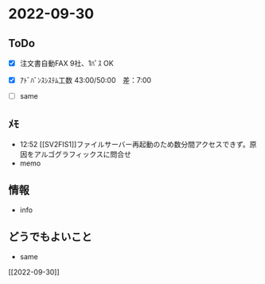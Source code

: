 # 2022-09-30

## ToDo
- [x] 注文書自動FAX 9社、1ﾊﾟｽ OK
- [x] ｱﾄﾞﾊﾞﾝｽｼｽﾃﾑ工数 43:00/50:00　差：7:00
- [ ] same


## ﾒﾓ
- 12:52 [[SV2FIS1]]ファイルサーバー再起動のため数分間アクセスできず。原因をアルゴグラフィックスに問合せ
- memo


## 情報
- info


## どうでもよいこと
- same


[[2022-09-30]]

